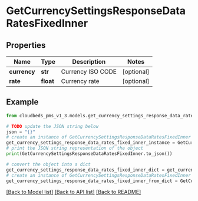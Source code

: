 # GetCurrencySettingsResponseDataRatesFixedInner


## Properties

Name | Type | Description | Notes
------------ | ------------- | ------------- | -------------
**currency** | **str** | Currency ISO CODE | [optional] 
**rate** | **float** | Currency rate | [optional] 

## Example

```python
from cloudbeds_pms_v1_3.models.get_currency_settings_response_data_rates_fixed_inner import GetCurrencySettingsResponseDataRatesFixedInner

# TODO update the JSON string below
json = "{}"
# create an instance of GetCurrencySettingsResponseDataRatesFixedInner from a JSON string
get_currency_settings_response_data_rates_fixed_inner_instance = GetCurrencySettingsResponseDataRatesFixedInner.from_json(json)
# print the JSON string representation of the object
print(GetCurrencySettingsResponseDataRatesFixedInner.to_json())

# convert the object into a dict
get_currency_settings_response_data_rates_fixed_inner_dict = get_currency_settings_response_data_rates_fixed_inner_instance.to_dict()
# create an instance of GetCurrencySettingsResponseDataRatesFixedInner from a dict
get_currency_settings_response_data_rates_fixed_inner_from_dict = GetCurrencySettingsResponseDataRatesFixedInner.from_dict(get_currency_settings_response_data_rates_fixed_inner_dict)
```
[[Back to Model list]](../README.md#documentation-for-models) [[Back to API list]](../README.md#documentation-for-api-endpoints) [[Back to README]](../README.md)


